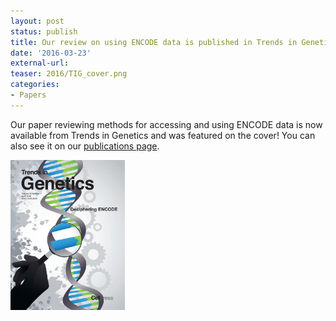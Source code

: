 ```yaml
---
layout: post
status: publish
title: Our review on using ENCODE data is published in Trends in Genetics!
date: '2016-03-23'
external-url:
teaser: 2016/TIG_cover.png
categories:
- Papers
---
```


Our paper reviewing methods for accessing and using ENCODE data is now available from Trends in Genetics and was featured on the cover! You can also see it on our <a href="http://boylelab.org/publications.html">publications page</a>.

<img src="/assets/news_graphics/2016-03-23-Decipering_ENCODE_Cover.jpg" height="240px">
